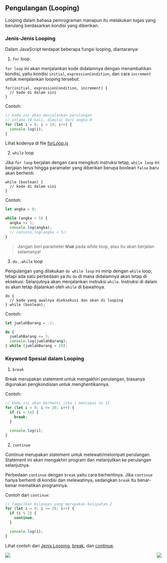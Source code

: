 ## Pengulangan (Looping)

Looping dalam bahasa pemrograman manapun itu melakukan tugas yang berulang berdasarkan kondisi yang diberikan.

### Jenis-Jenis Looping

Dalam JavaScript terdapat beberapa fungsi looping, diantaranya:

1. `for` loop

`for loop` ini akan menjalankan kode didalamnya dengan menambahkan kondisi, yaitu kondisi `initial`, `expressionCondition`, dan cara `increment` untuk menjalankan looping tersebut.

```
for(initial, expressionCondition, increment) {
  // kode di dalam sini
}
```

Contoh:

```js
// kode ini akan menjalankan perulangan
// selama 10 kali, dimulai dari angka 0
for (let i = 0; i < 10; i++) {
  console.log(i);
}
```

Lihat kodenya di file [forLoop.js](forLoop.js)

2. `while` loop

Jika `for loop` berjalan dengan cara mengikuti instruksi tetap, `while loop` ini berjalan terus hingga paramater yang diberikan berupa boolean `false` baru akan berhenti.

```
while (boolean) {
  // kode di dalam sini
}
```

Contoh:

```js
let angka = 0;

while (angka < 5) {
  angka += 1;
  console.log(angka);
  // console.log(angka < 5);
}
```

> Jangan beri parameter **true** pada while loop, atau itu akan berjalan selamanya!

3. `do..while` loop

Pengulangan yang dilakukan `do while loop` ini mirip dengan `while` loop, tetapi ada satu perbedaan ya itu `do` di mana didalamnya akan tetap di eksekusi. Selanjutnya akan menjalankan instruksi `while`. Instruksi di dalam `do` akan tetap dijalankan oleh `while` di bawahnya.

```
do {
  // kode yang awalnya dieksekusi dan akan di looping
} while (boolean);
```

Contoh:

```js
let jumlahBarang = -2;

do {
  jumlahBarang += 3;
  console.log(jumlahBarang);
} while (jumlahBarang < 20);
```

### Keyword Spesial dalam Looping

1. `break`

Break merupakan statement untuk mengakhiri perulangan, biasanya digunakan pengkondisian untuk menghentikannya.

Contoh:

```js
// Kode ini akan berhenti jika i mencapai no 15
for (let i = 0; i <= 20; i++) {
  if (i > 14) {
    break;
  }

  console.log(i);
}
```

2. `continue`

Continue merupakan statement untuk melewati/melompati perulangan. Statement ini akan mengakhiri program dan melanjutkan ke perulangan selanjutnya.

Perbedaan `continue` dengan `break` yaitu cara berhentinya. Jika `continue` hanya berhenti di kondisi dan melewatinya, sedangkan `break` itu benar-benar mematikan programnya.

Contoh dari `continue`:

```js
// Tampilkan bilangan yang merupakan kelipatan 2
for (let i = 0; i <= 20; i++) {
  if (i % 2) {
    continue;
  }

  console.log(i);
}
```

Lihat contoh dari [Jenis Looping](forWhileLoop.js), [break](break.js), dan [continue](continue.js).

[<img align="left" src="https://api.bellshade.org/badge/navigation?badgeType=previous&text=Arithmetic Operation" />](../005_arithmetic_operation)

[<img align="right" src="https://api.bellshade.org/badge/navigation?badgeType=next&text=Conditioning" />](../007_conditioning)
